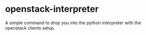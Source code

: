 # openstack-interpreter
A simple command to drop you into the python interpreter with the openstack clients setup.
